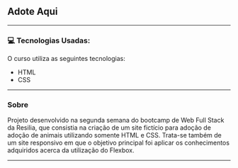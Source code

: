 ## Adote Aqui

--- 

### 💻 Tecnologias Usadas:

O curso utiliza as seguintes tecnologias:

- HTML
- CSS

---
### Sobre 

Projeto desenvolvido na segunda semana do bootcamp de Web Full Stack da Resilia, que consistia na criação de um site fictício para adoção de adoção de animais utilizando somente HTML e CSS.
Trata-se também de um site responsivo em que o objetivo principal foi aplicar os conhecimentos adquiridos acerca da utilização do Flexbox.

---